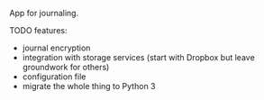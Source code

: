 App for journaling.

TODO features:
 - journal encryption
 - integration with storage services (start with Dropbox but leave groundwork for others)
 - configuration file
 - migrate the whole thing to Python 3